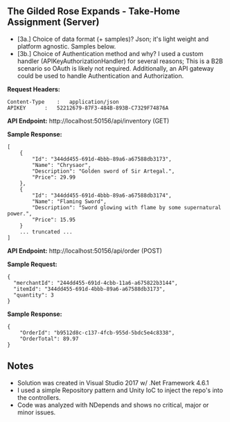 ## The Gilded Rose Expands - Take-Home Assignment (Server)

- [3a.] Choice of data format (+ samples)? Json; it's light weight and platform agnostic. Samples below.
- [3b.] Choice of Authentication method and why? I used a custom handler (APIKeyAuthorizationHandler) for several reasons; This is a B2B scenario so OAuth is likely not required. Additionally, an API gateway could be used to handle Authentication and Authorization.

**Request Headers:**
```
Content-Type	:	application/json
APIKEY		:	52212679-87F3-484B-893B-C7329F74876A
```
**API Endpoint:**
http://localhost:50156/api/inventory (GET)

**Sample Response:**
```
[
    {
        "Id": "344dd455-691d-4bbb-89a6-a67588db3173",
        "Name": "Chrysaor",
        "Description": "Golden sword of Sir Artegal.",
        "Price": 29.99
    },
    {
        "Id": "344dd455-691d-4bbb-89a6-a67588db3174",
        "Name": "Flaming Sword",
        "Description": "Sword glowing with flame by some supernatural power.",
        "Price": 15.95
    }
	... truncated ...
]
```
**API Endpoint:**
http://localhost:50156/api/order (POST)

**Sample Request:**
```
{
  "merchantId": "244dd455-691d-4cbb-11a6-a675822b3144",
  "itemId": "344dd455-691d-4bbb-89a6-a67588db3173",
  "quantity": 3
}
```
**Sample Response:**
```
{
    "OrderId": "b9512d8c-c137-4fcb-955d-5bdc5e4c8338",
    "OrderTotal": 89.97
}
```
## Notes
- Solution was created in Visual Studio 2017 w/ .Net Framework 4.6.1
- I used a simple Repository pattern and Unity IoC to inject the repo's into the controllers.
- Code was analyzed with NDepends and shows no critical, major or minor issues.
